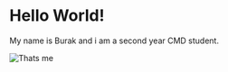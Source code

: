# Hello World!

My name is Burak and i am a second year CMD student.

![Thats me](https://imgur.com/a/AelY3)
